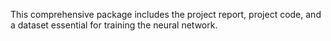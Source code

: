 This comprehensive package includes the project report, project code, and a dataset essential for training the neural network.
